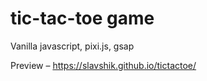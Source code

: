# tic-tac-toe game

Vanilla javascript, pixi.js, gsap

Preview – https://slavshik.github.io/tictactoe/
